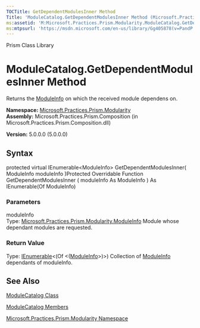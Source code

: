 ```yaml
---
TOCTitle: GetDependentModulesInner Method
Title: 'ModuleCatalog.GetDependentModulesInner Method (Microsoft.Practices.Prism.Modularity)'
ms:assetid: 'M:Microsoft.Practices.Prism.Modularity.ModuleCatalog.GetDependentModulesInner(Microsoft.Practices.Prism.Modularity.ModuleInfo)'
ms:mtpsurl: 'https://msdn.microsoft.com/en-us/library/Gg405878(v=PandP.50)'
---
```


Prism Class Library

ModuleCatalog.GetDependentModulesInner Method
=================================================

Returns the [ModuleInfo](https://msdn.microsoft.com/library/microsoft.practices.prism.modularity.moduleinfo) on which the received module dependens on.

**Namespace:** [Microsoft.Practices.Prism.Modularity](https://msdn.microsoft.com/library/microsoft.practices.prism.modularity)
**Assembly:** Microsoft.Practices.Prism.Composition (in Microsoft.Practices.Prism.Composition.dll)

**Version:** 5.0.0.0 (5.0.0.0)

## Syntax


protected virtual IEnumerable&lt;ModuleInfo&gt; GetDependentModulesInner( ModuleInfo moduleInfo )Protected Overridable Function GetDependentModulesInner ( moduleInfo As ModuleInfo ) As IEnumerable(Of ModuleInfo)

### Parameters

moduleInfo  
Type: [Microsoft.Practices.Prism.Modularity.ModuleInfo](https://msdn.microsoft.com/library/microsoft.practices.prism.modularity.moduleinfo)
Module whose dependant modules are requested.

### Return Value

Type: [IEnumerable](http://msdn.microsoft.com/en-us/library/9eekhta0)&lt;(Of &lt;([ModuleInfo](https://msdn.microsoft.com/library/microsoft.practices.prism.modularity.moduleinfo)&gt;)&gt;)
Collection of [ModuleInfo](https://msdn.microsoft.com/library/microsoft.practices.prism.modularity.moduleinfo) dependants of moduleInfo.

See Also
--------


[ModuleCatalog Class](https://msdn.microsoft.com/library/microsoft.practices.prism.modularity.modulecatalog)

[ModuleCatalog Members](https://msdn.microsoft.com/allmembers.t:microsoft.practices.prism.modularity.modulecatalog)

[Microsoft.Practices.Prism.Modularity Namespace](https://msdn.microsoft.com/library/microsoft.practices.prism.modularity)
